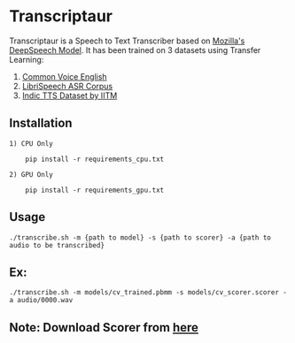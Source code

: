 
# Transcriptaur

Transcriptaur is a Speech to Text Transcriber based on [Mozilla's DeepSpeech Model](https://github.com/mozilla/DeepSpeech). It has been trained on 3 datasets using Transfer Learning:

1) [Common Voice English](https://commonvoice.mozilla.org/en/datasets)
2) [LibriSpeech ASR Corpus](https://www.openslr.org/12/)
3) [Indic TTS Dataset by IITM](https://www.iitm.ac.in/donlab/tts/database.php)


## Installation
	
	1) CPU Only
		
		pip install -r requirements_cpu.txt
	
	2) GPU Only

		pip install -r requirements_gpu.txt

## Usage

	./transcribe.sh -m {path to model} -s {path to scorer} -a {path to audio to be transcribed}

## Ex: 
	./transcribe.sh -m models/cv_trained.pbmm -s models/cv_scorer.scorer -a audio/0000.wav

## Note: Download Scorer from [here](https://github.com/mozilla/DeepSpeech/releases/download/v0.9.3/deepspeech-0.9.3-models.scorer)
